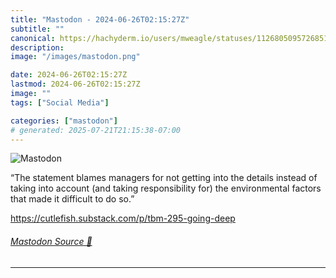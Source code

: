 ```yaml
---
title: "Mastodon - 2024-06-26T02:15:27Z"
subtitle: ""
canonical: https://hachyderm.io/users/mweagle/statuses/112680509572685117
description:
image: "/images/mastodon.png"

date: 2024-06-26T02:15:27Z
lastmod: 2024-06-26T02:15:27Z
image: ""
tags: ["Social Media"]

categories: ["mastodon"]
# generated: 2025-07-21T21:15:38-07:00
---
```

![Mastodon](/images/mastodon.png)

<p>“The statement blames managers for not getting into the details instead of taking into account (and taking responsibility for) the environmental factors that made it difficult to do so.”</p><p><a href="https://cutlefish.substack.com/p/tbm-295-going-deep" target="_blank" rel="nofollow noopener noreferrer" translate="no"><span class="invisible">https://</span><span class="ellipsis">cutlefish.substack.com/p/tbm-2</span><span class="invisible">95-going-deep</span></a></p>


###### [Mastodon Source 🐘](https://hachyderm.io/@mweagle/112680509572685117)

___
